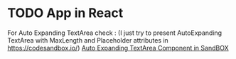 # TODO App in React


For Auto Expanding TextArea check : (I just try to present AutoExpanding TextArea with MaxLength and Placeholder attributes in https://codesandbox.io/)
[Auto Expanding TextArea Component in SandBOX](https://codesandbox.io/s/facebook-style-autoexpanding-text-area-with-maxlength-placeholder-and-remaining-characters-76s8e?fontsize=14&hidenavigation=1&theme=dark)
